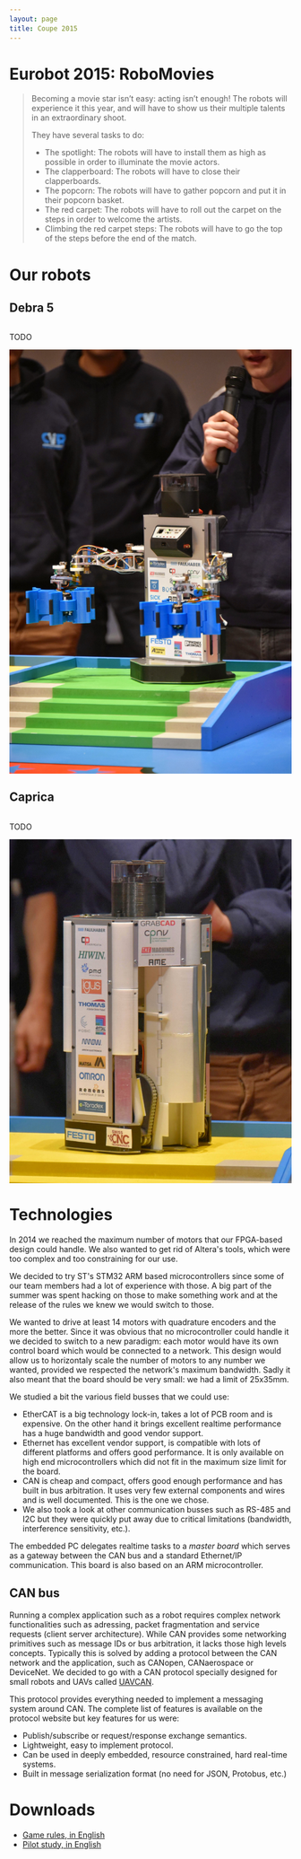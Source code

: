 ```yaml
---
layout: page
title: Coupe 2015
---
```


# Eurobot 2015: RoboMovies

> Becoming a movie star isn’t easy: acting isn’t enough!
> The robots will experience it this year, and will have to show us their multiple talents in an extraordinary shoot.
>
> They have several tasks to do:
>
> * The spotlight: The robots will have to install them as high as possible in order to illuminate the movie actors.
> * The clapperboard: The robots will have to close their clapperboards.
> * The popcorn: The robots will have to gather popcorn and put it in their popcorn basket.
> * The red carpet: The robots will have to roll out the carpet on the steps in order to welcome the artists.
> * Climbing the red carpet steps: The robots will have to go the top of the steps before the end of the match.


# Our robots

## Debra 5

<div class="row">
<div class="large-6 columns">
<p>
TODO
</p>

</div>

<div class="large-6 columns">
<img src="/images/2015/debra.jpg" alt="Debra 5" />
</div>

</div>

## Caprica

<div class="row">
<div class="large-6 columns">
<p>
TODO
</p>

</div>

<div class="large-6 columns">
<img src="/images/2015/caprica.jpg" alt="Caprica" />
</div>
</div>

# Technologies

In 2014 we reached the maximum number of motors that our FPGA-based design could handle.
We also wanted to get rid of Altera's tools, which were too complex and too constraining for our use.

We decided to try ST's STM32 ARM based microcontrollers since some of our team members had a lot of experience with those.
A big part of the summer was spent hacking on those to make something work and at the release of the rules we knew we would switch to those.

We wanted to drive at least 14 motors with quadrature encoders and the more the better.
Since it was obvious that no microcontroller could handle it we decided to switch to a new paradigm: each motor would have its own control board which would be connected to a network.
This design would allow us to horizontaly scale the number of motors to any number we wanted, provided we respected the network's maximum bandwidth.
Sadly it also meant that the board should be very small: we had a limit of 25x35mm.

We studied a bit the various field busses that we could use:

* EtherCAT is a big technology lock-in, takes a lot of PCB room and is expensive.
    On the other hand it brings excellent realtime performance has a huge bandwidth and good vendor support.
* Ethernet has excellent vendor support, is compatible with lots of different platforms and offers good performance.
    It is only available on high end microcontrollers which did not fit in the maximum size limit for the board.
* CAN is cheap and compact, offers good enough performance and has built in bus arbitration.
    It uses very few external components and wires and is well documented.
    This is the one we chose.
* We also took a look at other communication busses such as RS-485 and I2C but they were quickly put away due to critical limitations (bandwidth, interference sensitivity, etc.).

The embedded PC delegates realtime tasks to a *master board* which serves as a gateway between the CAN bus and a standard Ethernet/IP communication.
This board is also based on an ARM microcontroller.


## CAN bus
Running a complex application such as a robot requires complex network functionalities such as adressing, packet fragmentation and service requests (client server architecture).
While CAN provides some networking primitives such as message IDs or bus arbitration, it lacks those high levels concepts.
Typically this is solved by adding a protocol between the CAN network and the application, such as CANopen, CANaerospace or DeviceNet.
We decided to go with a CAN protocol specially designed for small robots and UAVs called [UAVCAN](https://uavcan.github.io).

This protocol provides everything needed to implement a messaging system around CAN.
The complete list of features is available on the protocol website but key features for us were:

* Publish/subscribe or request/response exchange semantics.
* Lightweight, easy to implement protocol.
* Can be used in deeply embedded, resource constrained, hard real-time systems.
* Built in message serialization format (no need for JSON, Protobus, etc.)

# Downloads

* [Game rules, in English](/ressources/rules/2015.pdf)
* [Pilot study, in English](/ressources/pilot-study/2015.pdf)


